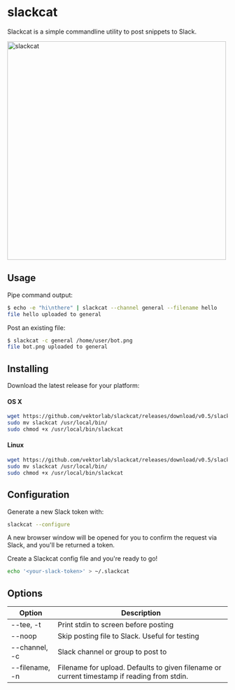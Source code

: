 # slackcat
Slackcat is a simple commandline utility to post snippets to Slack.


  <img width="500px" src="https://raw.githubusercontent.com/vektorlab/slackcat/master/demo.gif" alt="slackcat"/>


## Usage
Pipe command output:
```bash
$ echo -e "hi\nthere" | slackcat --channel general --filename hello
file hello uploaded to general
```

Post an existing file:
```bash
$ slackcat -c general /home/user/bot.png
file bot.png uploaded to general
```

## Installing

Download the latest release for your platform:

#### OS X

```bash
wget https://github.com/vektorlab/slackcat/releases/download/v0.5/slackcat-0.5-darwin-amd64 -O slackcat
sudo mv slackcat /usr/local/bin/
sudo chmod +x /usr/local/bin/slackcat
```

#### Linux

```bash
wget https://github.com/vektorlab/slackcat/releases/download/v0.5/slackcat-0.5-linux-amd64 -O slackcat
sudo mv slackcat /usr/local/bin/
sudo chmod +x /usr/local/bin/slackcat
```

## Configuration

Generate a new Slack token with:
```bash
slackcat --configure
``` 
A new browser window will be opened for you to confirm the request via Slack, and you'll be returned a token.

Create a Slackcat config file and you're ready to go!
```bash
echo '<your-slack-token>' > ~/.slackcat
```

## Options

Option | Description
--- | ---
--tee, -t | Print stdin to screen before posting
--noop | Skip posting file to Slack. Useful for testing
--channel, -c | Slack channel or group to post to
--filename, -n | Filename for upload. Defaults to given filename or current timestamp if reading from stdin.

